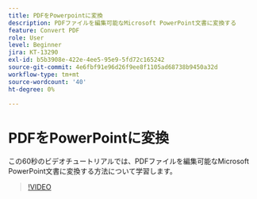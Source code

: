 ```yaml
---
title: PDFをPowerpointに変換
description: PDFファイルを編集可能なMicrosoft PowerPoint文書に変換する
feature: Convert PDF
role: User
level: Beginner
jira: KT-13290
exl-id: b5b3908e-422e-4ee5-95e9-5fd72c165242
source-git-commit: 4e6fbf91e96d26f9ee8f1105ad68738b9450a32d
workflow-type: tm+mt
source-wordcount: '40'
ht-degree: 0%

---
```


# PDFをPowerPointに変換

この60秒のビデオチュートリアルでは、PDFファイルを編集可能なMicrosoft PowerPoint文書に変換する方法について学習します。

>[!VIDEO](https://video.tv.adobe.com/v/342629?quality=12&learn=on&hidetitle=true)
